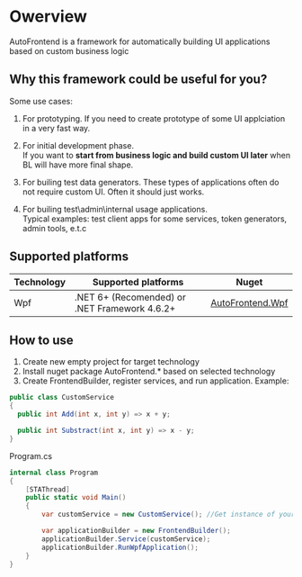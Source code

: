 # Owerview

AutoFrontend is a framework for automatically building UI applications based on custom business logic

## Why this framework could be useful for you?

Some use cases:

1. For prototyping. If you need to create prototype of some UI applciation in a very fast way.

2. For initial development phase.  
   If you want to **start from business logic and build custom UI later** when BL will have more final shape.

3. For builing test data generators.
   These types of applications often do not require custom UI. Often it should just works.

4. For builing test\admin\internal usage applications.  
   Typical examples: test client apps for some services, token generators, admin tools, e.t.c

## Supported platforms

| Technology | Supported platforms                           | Nuget                                                               |
| ---------- | --------------------------------------------- | ------------------------------------------------------------------- |
| Wpf        | .NET 6+ (Recomended) or .NET Framework 4.6.2+ | [AutoFrontend.Wpf](https://www.nuget.org/packages/AutoFrontend.Wpf) |

## How to use

1. Create new empty project for target technology
2. Install nuget package AutoFrontend.\* based on selected technology
3. Create FrontendBuilder, register services, and run application. Example:

```csharp
public class CustomService
{
  public int Add(int x, int y) => x + y;

  public int Substract(int x, int y) => x - y;
}
```

Program.cs

```csharp
internal class Program
{
    [STAThread]
    public static void Main()
    {
        var customService = new CustomService(); //Get instance of your service somehow

        var applicationBuilder = new FrontendBuilder();
        applicationBuilder.Service(customService);
        applicationBuilder.RunWpfApplication();
    }
}
```

